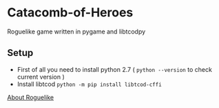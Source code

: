 # Catacomb-of-Heroes
Roguelike game written in pygame and libtcodpy


## Setup 

* First of all you need to install python 2.7 ( `python --version` to check current version ) 
* Install libtcod `python -m pip install libtcod-cffi`


[About Roguelike](https://en.wikipedia.org/wiki/Roguelike)
